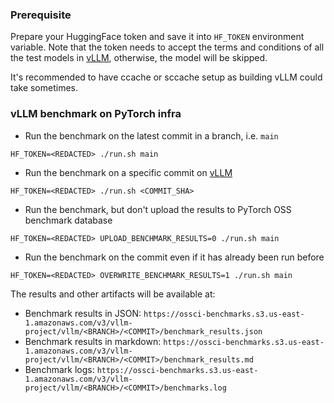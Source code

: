 ### Prerequisite

Prepare your HuggingFace token and save it into `HF_TOKEN` environment
variable. Note that the token needs to accept the terms and conditions
of all the test models in
[vLLM](https://github.com/vllm-project/vllm/tree/main/.buildkite/nightly-benchmarks/tests),
otherwise, the model will be skipped.

It's recommended to have ccache or sccache setup as building vLLM could
take sometimes.

### vLLM benchmark on PyTorch infra

* Run the benchmark on the latest commit in a branch, i.e. `main`

```
HF_TOKEN=<REDACTED> ./run.sh main
```

* Run the benchmark on a specific commit on [vLLM](https://github.com/vllm-project/vllm)

```
HF_TOKEN=<REDACTED> ./run.sh <COMMIT_SHA>
```

* Run the benchmark, but don't upload the results to PyTorch OSS
  benchmark database

```
HF_TOKEN=<REDACTED> UPLOAD_BENCHMARK_RESULTS=0 ./run.sh main
```

* Run the benchmark on the commit even if it has already been run before

```
HF_TOKEN=<REDACTED> OVERWRITE_BENCHMARK_RESULTS=1 ./run.sh main
```

The results and other artifacts will be available at:

* Benchmark results in JSON: `https://ossci-benchmarks.s3.us-east-1.amazonaws.com/v3/vllm-project/vllm/<BRANCH>/<COMMIT>/benchmark_results.json`
* Benchmark results in markdown: `https://ossci-benchmarks.s3.us-east-1.amazonaws.com/v3/vllm-project/vllm/<BRANCH>/<COMMIT>/benchmark_results.md`
* Benchmark logs: `https://ossci-benchmarks.s3.us-east-1.amazonaws.com/v3/vllm-project/vllm/<BRANCH>/<COMMIT>/benchmarks.log`
